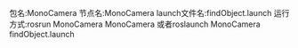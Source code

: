 包名:MonoCamera
节点名:MonoCamera
launch文件名:findObject.launch
运行方式:rosrun MonoCamera MonoCamera
或者roslaunch MonoCamera findObject.launch
